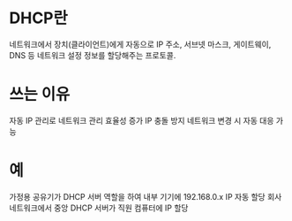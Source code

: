 # DHCP란
네트워크에서 장치(클라이언트)에게 자동으로 IP 주소, 서브넷 마스크, 게이트웨이, DNS 등 네트워크 설정 정보를 할당해주는 프로토콜.

# 쓰는 이유
자동 IP 관리로 네트워크 관리 효율성 증가
IP 충돌 방지
네트워크 변경 시 자동 대응 가능

# 예
가정용 공유기가 DHCP 서버 역할을 하여 내부 기기에 192.168.0.x IP 자동 할당
회사 네트워크에서 중앙 DHCP 서버가 직원 컴퓨터에 IP 할당